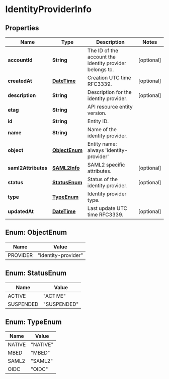 
# IdentityProviderInfo

## Properties
Name | Type | Description | Notes
------------ | ------------- | ------------- | -------------
**accountId** | **String** | The ID of the account the identity provider belongs to. |  [optional]
**createdAt** | [**DateTime**](DateTime.md) | Creation UTC time RFC3339. |  [optional]
**description** | **String** | Description for the identity provider. |  [optional]
**etag** | **String** | API resource entity version. | 
**id** | **String** | Entity ID. | 
**name** | **String** | Name of the identity provider. | 
**object** | [**ObjectEnum**](#ObjectEnum) | Entity name: always &#39;identity-provider&#39; | 
**saml2Attributes** | [**SAML2Info**](SAML2Info.md) | SAML2 specific attributes. |  [optional]
**status** | [**StatusEnum**](#StatusEnum) | Status of the identity provider. |  [optional]
**type** | [**TypeEnum**](#TypeEnum) | Identity provider type. | 
**updatedAt** | [**DateTime**](DateTime.md) | Last update UTC time RFC3339. |  [optional]


<a name="ObjectEnum"></a>
## Enum: ObjectEnum
Name | Value
---- | -----
PROVIDER | &quot;identity-provider&quot;


<a name="StatusEnum"></a>
## Enum: StatusEnum
Name | Value
---- | -----
ACTIVE | &quot;ACTIVE&quot;
SUSPENDED | &quot;SUSPENDED&quot;


<a name="TypeEnum"></a>
## Enum: TypeEnum
Name | Value
---- | -----
NATIVE | &quot;NATIVE&quot;
MBED | &quot;MBED&quot;
SAML2 | &quot;SAML2&quot;
OIDC | &quot;OIDC&quot;



